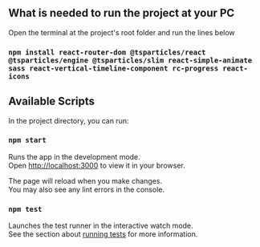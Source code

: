 ## What is needed to run the project at your PC

Open the terminal at the project's root folder and run the lines below

### `npm install react-router-dom @tsparticles/react @tsparticles/engine @tsparticles/slim react-simple-animate sass react-vertical-timeline-component rc-progress react-icons`

## Available Scripts

In the project directory, you can run:

### `npm start`

Runs the app in the development mode.\
Open [http://localhost:3000](http://localhost:3000) to view it in your browser.

The page will reload when you make changes.\
You may also see any lint errors in the console.

### `npm test`

Launches the test runner in the interactive watch mode.\
See the section about [running tests](https://facebook.github.io/create-react-app/docs/running-tests) for more information.


